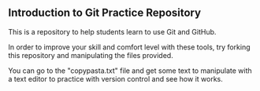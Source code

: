 ## Introduction to Git Practice Repository

This is a repository to help students learn to use Git and GitHub.

In order to improve your skill and comfort level with these tools, try forking this repository and manipulating the files provided.

You can go to the "copypasta.txt" file and get some text to manipulate with a text editor to practice with version control and see how it works.